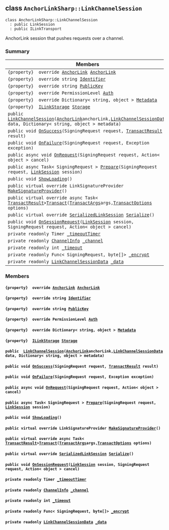 ## class `AnchorLinkSharp::LinkChannelSession` 

```
class AnchorLinkSharp::LinkChannelSession
  : public LinkSession
  : public ILinkTransport
```

AnchorLink session that pushes requests over a channel.

### Summary

 Members                        | Descriptions                                
--------------------------------|---------------------------------------------
`{property}  override `[`AnchorLink`](.github/workflows/documentation/md/AnchorLinkSharp--AnchorLink.md#class_anchor_link_sharp_1_1_anchor_link)` `[`AnchorLink`](#class_anchor_link_sharp_1_1_link_channel_session_1a24b28f0dba3b13e8f4a0fdaaa43dc231) | 
`{property}  override string `[`Identifier`](#class_anchor_link_sharp_1_1_link_channel_session_1aa5310da6bb012937b796146745fc5ed0) | 
`{property}  override string `[`PublicKey`](#class_anchor_link_sharp_1_1_link_channel_session_1ac55c0d79f35bdf0aeb50116a70d7bf55) | 
`{property}  override PermissionLevel `[`Auth`](#class_anchor_link_sharp_1_1_link_channel_session_1a31159c68680d5628c3d9b5a17461e0c8) | 
`{property}  override Dictionary< string, object > `[`Metadata`](#class_anchor_link_sharp_1_1_link_channel_session_1a6019b38152dde21b18ba0a443e1a9343) | 
`{property}  `[`ILinkStorage`](.github/workflows/documentation/md/AnchorLinkSharp.md#interface_anchor_link_sharp_1_1_i_link_storage)` `[`Storage`](#class_anchor_link_sharp_1_1_link_channel_session_1a3198c2558a95eb66553955ab4b579438) | 
`public  `[`LinkChannelSession`](#class_anchor_link_sharp_1_1_link_channel_session_1a38b43400852a044907e80c9790f5a310)`(`[`AnchorLink`](.github/workflows/documentation/md/AnchorLinkSharp--AnchorLink.md#class_anchor_link_sharp_1_1_anchor_link)` anchorLink, `[`LinkChannelSessionData`](.github/workflows/documentation/md/AnchorLinkSharp--LinkChannelSessionData.md#class_anchor_link_sharp_1_1_link_channel_session_data)` data, Dictionary< string, object > metadata)` | 
`public void `[`OnSuccess`](#class_anchor_link_sharp_1_1_link_channel_session_1ae42c87a32bf9bfaf937e577cecc1292a)`(SigningRequest request, `[`TransactResult`](.github/workflows/documentation/md/AnchorLinkSharp--TransactResult.md#class_anchor_link_sharp_1_1_transact_result)` result)` | 
`public void `[`OnFailure`](#class_anchor_link_sharp_1_1_link_channel_session_1a2881a07d943ba812c2ec609b33efd401)`(SigningRequest request, Exception exception)` | 
`public async void `[`OnRequest`](#class_anchor_link_sharp_1_1_link_channel_session_1a2a447f06a5957b27add17fe4bd4992a1)`(SigningRequest request, Action< object > cancel)` | 
`public async Task< SigningRequest > `[`Prepare`](#class_anchor_link_sharp_1_1_link_channel_session_1a2ba24fa9a86412c68780ae3157322251)`(SigningRequest request, `[`LinkSession`](.github/workflows/documentation/md/AnchorLinkSharp--LinkSession.md#class_anchor_link_sharp_1_1_link_session)` session)` | 
`public void `[`ShowLoading`](#class_anchor_link_sharp_1_1_link_channel_session_1a832760a5318046c0e28d3c99f9a71fa7)`()` | 
`public virtual override LinkSignatureProvider `[`MakeSignatureProvider`](#class_anchor_link_sharp_1_1_link_channel_session_1a58701db8173ae17a7f6dc5d10b5a07f2)`()` | 
`public virtual override async Task< `[`TransactResult`](.github/workflows/documentation/md/AnchorLinkSharp--TransactResult.md#class_anchor_link_sharp_1_1_transact_result)` > `[`Transact`](#class_anchor_link_sharp_1_1_link_channel_session_1a397043797e66dbe522d629d3f6d9c03c)`(`[`TransactArgs`](.github/workflows/documentation/md/AnchorLinkSharp--TransactArgs.md#class_anchor_link_sharp_1_1_transact_args)` args, `[`TransactOptions`](.github/workflows/documentation/md/AnchorLinkSharp--TransactOptions.md#class_anchor_link_sharp_1_1_transact_options)` options)` | 
`public virtual override `[`SerializedLinkSession`](.github/workflows/documentation/md/AnchorLinkSharp--SerializedLinkSession.md#class_anchor_link_sharp_1_1_serialized_link_session)` `[`Serialize`](#class_anchor_link_sharp_1_1_link_channel_session_1ae1257a731a7a371b5ea948a9aec66ebb)`()` | 
`public void `[`OnSessionRequest`](#class_anchor_link_sharp_1_1_link_channel_session_1ab43ebe78aa7d484d52f5d1f80e8a0e74)`(`[`LinkSession`](.github/workflows/documentation/md/AnchorLinkSharp--LinkSession.md#class_anchor_link_sharp_1_1_link_session)` session, SigningRequest request, Action< object > cancel)` | 
`private readonly Timer `[`_timeoutTimer`](#class_anchor_link_sharp_1_1_link_channel_session_1aec27ec5582d418e91eded422e6b1eb04) | 
`private readonly `[`ChannelInfo`](.github/workflows/documentation/md/AnchorLinkSharp--ChannelInfo.md#class_anchor_link_sharp_1_1_channel_info)` `[`_channel`](#class_anchor_link_sharp_1_1_link_channel_session_1a4731b265f658311f52f7b90cca76ef00) | 
`private readonly int `[`_timeout`](#class_anchor_link_sharp_1_1_link_channel_session_1a454e8b462819b572e30ebeb9f6ddbce0) | 
`private readonly Func< SigningRequest, byte[]> `[`_encrypt`](#class_anchor_link_sharp_1_1_link_channel_session_1a34cbdc20b84287001f83b076061bf397) | 
`private readonly `[`LinkChannelSessionData`](.github/workflows/documentation/md/AnchorLinkSharp--LinkChannelSessionData.md#class_anchor_link_sharp_1_1_link_channel_session_data)` `[`_data`](#class_anchor_link_sharp_1_1_link_channel_session_1a55660cf814d6e480e886295f85bea33c) | 

### Members

#### `{property}  override `[`AnchorLink`](.github/workflows/documentation/md/AnchorLinkSharp--AnchorLink.md#class_anchor_link_sharp_1_1_anchor_link)` `[`AnchorLink`](#class_anchor_link_sharp_1_1_link_channel_session_1a24b28f0dba3b13e8f4a0fdaaa43dc231) 

#### `{property}  override string `[`Identifier`](#class_anchor_link_sharp_1_1_link_channel_session_1aa5310da6bb012937b796146745fc5ed0) 

#### `{property}  override string `[`PublicKey`](#class_anchor_link_sharp_1_1_link_channel_session_1ac55c0d79f35bdf0aeb50116a70d7bf55) 

#### `{property}  override PermissionLevel `[`Auth`](#class_anchor_link_sharp_1_1_link_channel_session_1a31159c68680d5628c3d9b5a17461e0c8) 

#### `{property}  override Dictionary< string, object > `[`Metadata`](#class_anchor_link_sharp_1_1_link_channel_session_1a6019b38152dde21b18ba0a443e1a9343) 

#### `{property}  `[`ILinkStorage`](.github/workflows/documentation/md/AnchorLinkSharp.md#interface_anchor_link_sharp_1_1_i_link_storage)` `[`Storage`](#class_anchor_link_sharp_1_1_link_channel_session_1a3198c2558a95eb66553955ab4b579438) 

#### `public  `[`LinkChannelSession`](#class_anchor_link_sharp_1_1_link_channel_session_1a38b43400852a044907e80c9790f5a310)`(`[`AnchorLink`](.github/workflows/documentation/md/AnchorLinkSharp--AnchorLink.md#class_anchor_link_sharp_1_1_anchor_link)` anchorLink, `[`LinkChannelSessionData`](.github/workflows/documentation/md/AnchorLinkSharp--LinkChannelSessionData.md#class_anchor_link_sharp_1_1_link_channel_session_data)` data, Dictionary< string, object > metadata)` 

#### `public void `[`OnSuccess`](#class_anchor_link_sharp_1_1_link_channel_session_1ae42c87a32bf9bfaf937e577cecc1292a)`(SigningRequest request, `[`TransactResult`](.github/workflows/documentation/md/AnchorLinkSharp--TransactResult.md#class_anchor_link_sharp_1_1_transact_result)` result)` 

#### `public void `[`OnFailure`](#class_anchor_link_sharp_1_1_link_channel_session_1a2881a07d943ba812c2ec609b33efd401)`(SigningRequest request, Exception exception)` 

#### `public async void `[`OnRequest`](#class_anchor_link_sharp_1_1_link_channel_session_1a2a447f06a5957b27add17fe4bd4992a1)`(SigningRequest request, Action< object > cancel)` 

#### `public async Task< SigningRequest > `[`Prepare`](#class_anchor_link_sharp_1_1_link_channel_session_1a2ba24fa9a86412c68780ae3157322251)`(SigningRequest request, `[`LinkSession`](.github/workflows/documentation/md/AnchorLinkSharp--LinkSession.md#class_anchor_link_sharp_1_1_link_session)` session)` 

#### `public void `[`ShowLoading`](#class_anchor_link_sharp_1_1_link_channel_session_1a832760a5318046c0e28d3c99f9a71fa7)`()` 

#### `public virtual override LinkSignatureProvider `[`MakeSignatureProvider`](#class_anchor_link_sharp_1_1_link_channel_session_1a58701db8173ae17a7f6dc5d10b5a07f2)`()` 

#### `public virtual override async Task< `[`TransactResult`](.github/workflows/documentation/md/AnchorLinkSharp--TransactResult.md#class_anchor_link_sharp_1_1_transact_result)` > `[`Transact`](#class_anchor_link_sharp_1_1_link_channel_session_1a397043797e66dbe522d629d3f6d9c03c)`(`[`TransactArgs`](.github/workflows/documentation/md/AnchorLinkSharp--TransactArgs.md#class_anchor_link_sharp_1_1_transact_args)` args, `[`TransactOptions`](.github/workflows/documentation/md/AnchorLinkSharp--TransactOptions.md#class_anchor_link_sharp_1_1_transact_options)` options)` 

#### `public virtual override `[`SerializedLinkSession`](.github/workflows/documentation/md/AnchorLinkSharp--SerializedLinkSession.md#class_anchor_link_sharp_1_1_serialized_link_session)` `[`Serialize`](#class_anchor_link_sharp_1_1_link_channel_session_1ae1257a731a7a371b5ea948a9aec66ebb)`()` 

#### `public void `[`OnSessionRequest`](#class_anchor_link_sharp_1_1_link_channel_session_1ab43ebe78aa7d484d52f5d1f80e8a0e74)`(`[`LinkSession`](.github/workflows/documentation/md/AnchorLinkSharp--LinkSession.md#class_anchor_link_sharp_1_1_link_session)` session, SigningRequest request, Action< object > cancel)` 

#### `private readonly Timer `[`_timeoutTimer`](#class_anchor_link_sharp_1_1_link_channel_session_1aec27ec5582d418e91eded422e6b1eb04) 

#### `private readonly `[`ChannelInfo`](.github/workflows/documentation/md/AnchorLinkSharp--ChannelInfo.md#class_anchor_link_sharp_1_1_channel_info)` `[`_channel`](#class_anchor_link_sharp_1_1_link_channel_session_1a4731b265f658311f52f7b90cca76ef00) 

#### `private readonly int `[`_timeout`](#class_anchor_link_sharp_1_1_link_channel_session_1a454e8b462819b572e30ebeb9f6ddbce0) 

#### `private readonly Func< SigningRequest, byte[]> `[`_encrypt`](#class_anchor_link_sharp_1_1_link_channel_session_1a34cbdc20b84287001f83b076061bf397) 

#### `private readonly `[`LinkChannelSessionData`](.github/workflows/documentation/md/AnchorLinkSharp--LinkChannelSessionData.md#class_anchor_link_sharp_1_1_link_channel_session_data)` `[`_data`](#class_anchor_link_sharp_1_1_link_channel_session_1a55660cf814d6e480e886295f85bea33c) 

